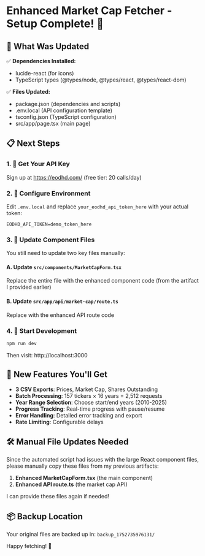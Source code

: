 # Enhanced Market Cap Fetcher - Setup Complete! 🎉

## 🚀 What Was Updated

✅ **Dependencies Installed:**
- lucide-react (for icons)
- TypeScript types (@types/node, @types/react, @types/react-dom)

✅ **Files Updated:**
- package.json (dependencies and scripts)
- .env.local (API configuration template)
- tsconfig.json (TypeScript configuration)
- src/app/page.tsx (main page)

## 📋 Next Steps

### 1. 🔑 Get Your API Key
Sign up at https://eodhd.com/ (free tier: 20 calls/day)

### 2. 🔧 Configure Environment
Edit `.env.local` and replace `your_eodhd_api_token_here` with your actual token:
```
EODHD_API_TOKEN=demo_token_here
```

### 3. 📝 Update Component Files
You still need to update two key files manually:

#### A. Update `src/components/MarketCapForm.tsx`
Replace the entire file with the enhanced component code (from the artifact I provided earlier)

#### B. Update `src/app/api/market-cap/route.ts`
Replace with the enhanced API route code

### 4. 🚀 Start Development
```bash
npm run dev
```

Then visit: http://localhost:3000

## 🎯 New Features You'll Get

- **3 CSV Exports**: Prices, Market Cap, Shares Outstanding
- **Batch Processing**: 157 tickers × 16 years = 2,512 requests
- **Year Range Selection**: Choose start/end years (2010-2025)  
- **Progress Tracking**: Real-time progress with pause/resume
- **Error Handling**: Detailed error tracking and export
- **Rate Limiting**: Configurable delays

## 🛠️ Manual File Updates Needed

Since the automated script had issues with the large React component files, please manually copy these files from my previous artifacts:

1. **Enhanced MarketCapForm.tsx** (the main component)
2. **Enhanced API route.ts** (the market cap API)

I can provide these files again if needed!

## 📦 Backup Location
Your original files are backed up in: `backup_1752735976131/`

Happy fetching! 🚀